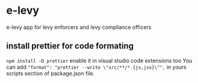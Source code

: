 # e-levy
e-levy app for levy enforcers and levy compliance officers

## install prettier for code formating
```npm install -D prettier```
enable it in visual studio code extensions too
You can add ```"format": "prettier --write \"src/**/*.{js,jsx}\"",``` in yours scripts section of package.json file.
